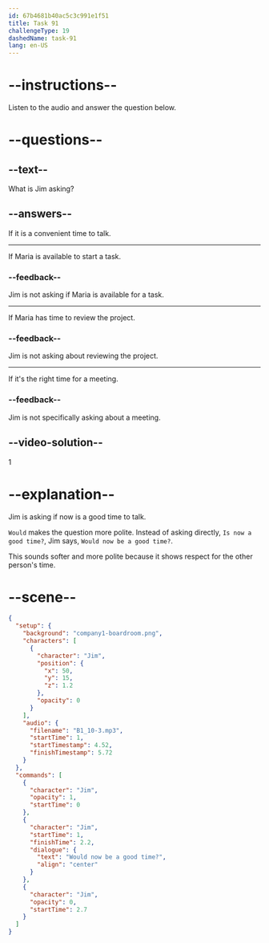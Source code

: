 ```yaml
---
id: 67b4681b40ac5c3c991e1f51
title: Task 91
challengeType: 19
dashedName: task-91
lang: en-US
---
```


<!-- (audio) Jim: Would now be a good time? -->

# --instructions--

Listen to the audio and answer the question below.

# --questions--

## --text--

What is Jim asking?

## --answers--

If it is a convenient time to talk.

---

If Maria is available to start a task.

### --feedback--

Jim is not asking if Maria is available for a task.

---

If Maria has time to review the project.

### --feedback--

Jim is not asking about reviewing the project.

---

If it's the right time for a meeting.

### --feedback--

Jim is not specifically asking about a meeting.

## --video-solution--

1

# --explanation--

Jim is asking if now is a good time to talk. 

`Would` makes the question more polite. Instead of asking directly, `Is now a good time?`, Jim says, `Would now be a good time?`. 

This sounds softer and more polite because it shows respect for the other person's time.

# --scene--

```json
{
  "setup": {
    "background": "company1-boardroom.png",
    "characters": [
      {
        "character": "Jim",
        "position": {
          "x": 50,
          "y": 15,
          "z": 1.2
        },
        "opacity": 0
      }
    ],
    "audio": {
      "filename": "B1_10-3.mp3",
      "startTime": 1,
      "startTimestamp": 4.52,
      "finishTimestamp": 5.72
    }
  },
  "commands": [
    {
      "character": "Jim",
      "opacity": 1,
      "startTime": 0
    },
    {
      "character": "Jim",
      "startTime": 1,
      "finishTime": 2.2,
      "dialogue": {
        "text": "Would now be a good time?",
        "align": "center"
      }
    },
    {
      "character": "Jim",
      "opacity": 0,
      "startTime": 2.7
    }
  ]
}
```
